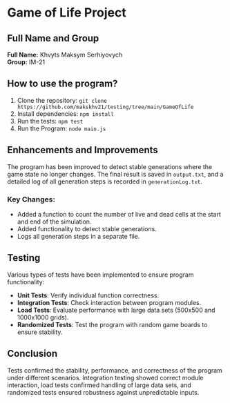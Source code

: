 # Game of Life Project

## Full Name and Group

**Full Name:** Khvyts Maksym Serhiyovych  
**Group:** IM-21

## How to use the program?

1. Clone the repository: ```git clone https://github.com/makskhv21/testing/tree/main/GameOfLife ```
2. Install dependencies: ``` npm install ```
3. Run the tests: ``` npm test ```
4. Run the Program: ``` node main.js ```

## Enhancements and Improvements
The program has been improved to detect stable generations where the game state no longer changes. The final result is saved in `output.txt`, and a detailed log of all generation steps is recorded in `generationLog.txt`.

### Key Changes:
- Added a function to count the number of live and dead cells at the start and end of the simulation.
- Added functionality to detect stable generations.
- Logs all generation steps in a separate file.

## Testing
Various types of tests have been implemented to ensure program functionality:
- **Unit Tests**: Verify individual function correctness.
- **Integration Tests**: Check interaction between program modules.
- **Load Tests**: Evaluate performance with large data sets (500x500 and 1000x1000 grids).
- **Randomized Tests**: Test the program with random game boards to ensure stability.

## Conclusion
Tests confirmed the stability, performance, and correctness of the program under different scenarios. Integration testing showed correct module interaction, load tests confirmed handling of large data sets, and randomized tests ensured robustness against unpredictable inputs.